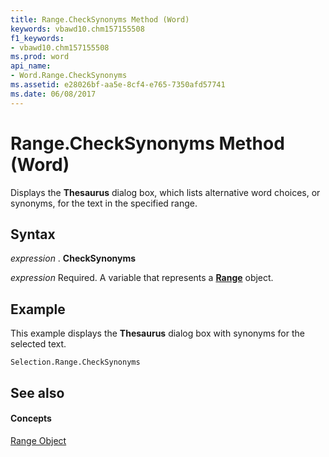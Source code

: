 ```yaml
---
title: Range.CheckSynonyms Method (Word)
keywords: vbawd10.chm157155508
f1_keywords:
- vbawd10.chm157155508
ms.prod: word
api_name:
- Word.Range.CheckSynonyms
ms.assetid: e28026bf-aa5e-8cf4-e765-7350afd57741
ms.date: 06/08/2017
---
```



# Range.CheckSynonyms Method (Word)

Displays the **Thesaurus** dialog box, which lists alternative word choices, or synonyms, for the text in the specified range.


## Syntax

 _expression_ . **CheckSynonyms**

 _expression_ Required. A variable that represents a **[Range](range-object-word.md)** object.


## Example

This example displays the **Thesaurus** dialog box with synonyms for the selected text.


```
Selection.Range.CheckSynonyms
```


## See also


#### Concepts


[Range Object](range-object-word.md)


